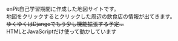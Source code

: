 enPit自己学習期間に作成した地図サイトです。<br>
地図をクリックするとクリックした周辺の飲食店の情報が出てきます。<br>
~~ゆくゆくはDjangoでもう少し機能拡張する予定...~~<br>
HTMLとJavaScriptだけ使って動かしています